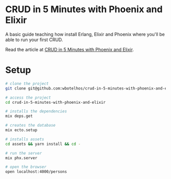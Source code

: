 # CRUD in 5 Minutes with Phoenix and Elixir

A basic guide teaching how install Erlang, Elixir and Phoenix where you'll be able to run your first CRUD.

Read the article at [CRUD in 5 Minutes with Phoenix and Elixir](https://www.wbotelhos.com/crud-in-5-minutes-with-phoenix-and-elixir).

# Setup

```sh
# clone the project
git clone git@github.com:wbotelhos/crud-in-5-minutes-with-phoenix-and-elixir.git

# access the project
cd crud-in-5-minutes-with-phoenix-and-elixir

# installs the dependencies
mix deps.get

# creates the database
mix ecto.setup

# installs assets
cd assets && yarn install && cd -

# run the server
mix phx.server

# open the browser
open localhost:4000/persons
```
